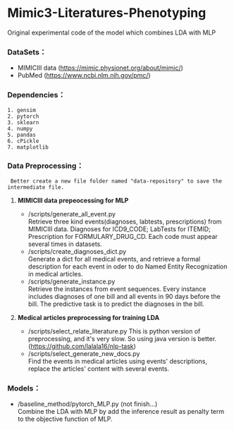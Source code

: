 # Mimic3-Literatures-Phenotyping
Original experimental code of the model which combines LDA with MLP
### DataSets：
* MIMICIII data (https://mimic.physionet.org/about/mimic/)
* PubMed (https://www.ncbi.nlm.nih.gov/pmc/)
### Dependencies：
    1. gensim
    2. pytorch
    3. sklearn
    4. numpy
    5. pandas
    6. cPickle
    7. matplotlib
### Data Preprocessing：
     Better create a new file folder named "data-repository" to save the intermediate file.
1. **MIMICIII data prepeocessing for MLP**  
    * /scripts/generate_all_event.py   
    Retrieve three kind events(diagnoses, labtests, prescriptions) from MIMICIII data. Diagnoses for ICD9_CODE; LabTests for ITEMID; Prescription for FORMULARY_DRUG_CD. Each code must appear several times in datasets.
    * /scripts/create_diagnoses_dict.py  
    Generate a dict for all medical events, and retrieve a formal description for each event in oder to do Named Entity Recognization in medical articles.
    * /scripts/generate_instance.py  
    Retrieve the instances from event sequences. Every instance includes diagnoses of one bill and all events in 90 days before the bill. The predictive task is to predict the diagnoses in the bill.
     
2. **Medical articles preprocessing for training LDA**
    * /scripts/select_relate_literature.py
    This is python version of preprocessing, and it's very slow. So using java version is better. (https://github.com/lalala16/nlp-task)
    * /scripts/select_generate_new_docs.py   
    Find the events in medical articles using events' descriptions, replace the articles' content with several events.  
    
### Models：
* /baseline_method/pytorch_MLP.py  (not finish...)  
    Combine the LDA with MLP by add the inference result as penalty term to the objective function of MLP.
    